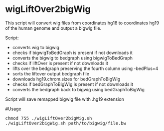 # wigLiftOver2bigWig

This script will convert wig files from coordinates hg18 to coordinates hg19 of the human genome and output a bigwig file.

Script:
- converts wig to bigwig
- checks if bigwigToBedGraph is present if not downloads it
- converts the bigwig to bedgraph using bigwigToBedGraph
- checks if liftOver is present if not downloads it
- lifts over the bedgraph preserving the fourth column using -bedPlus=4
- sorts the liftover output bedgraph file
- downloads hg19.chrom.sizes for bedGraphToBigWig
- checks if bedGraphToBigWig is present if not downloads it
- converts the bedgraph back to bigwig using bedGraphToBigWig

Script will save remapped bigwig file with .hg19 extension

#Usage

<pre>
chmod 755 ./wigLiftOver2bigWig.sh
./wigLiftOver2bigWig.sh path/to/bigwig/file.bw
</pre>
